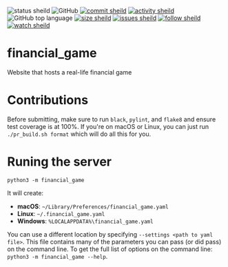 ![status sheild](https://img.shields.io/static/v1?label=status&message=starting...&color=inactive&style=plastic)
![GitHub](https://img.shields.io/github/license/marcpage/financial_game?style=plastic)
[![commit sheild](https://img.shields.io/github/last-commit/marcpage/financial_game?style=plastic)](https://github.com/marcpage/financial_game/commits)
[![activity sheild](https://img.shields.io/github/commit-activity/m/marcpage/financial_game?style=plastic)](https://github.com/marcpage/financial_game/commits)
![GitHub top language](https://img.shields.io/github/languages/top/marcpage/financial_game?style=plastic)
[![size sheild](https://img.shields.io/github/languages/code-size/marcpage/financial_game?style=plastic)](https://github.com/marcpage/financial_game)
[![issues sheild](https://img.shields.io/github/issues-raw/marcpage/financial_game?style=plastic)](https://github.com/marcpage/financial_game/issues)
[![follow sheild](https://img.shields.io/github/followers/marcpage?label=Follow&style=social)](https://github.com/marcpage?tab=followers)
[![watch sheild](https://img.shields.io/github/watchers/marcpage/financial_game?label=Watch&style=social)](https://github.com/marcpage/financial_game/watchers)

# financial_game

Website that hosts a real-life financial game

# Contributions

Before submitting, make sure to run `black`, `pylint`, and `flake8` and ensure test coverage is at 100%.
If you're on macOS or Linux, you can just run `./pr_build.sh format` which will do all this for you.

# Runing the server

`python3 -m financial_game`

It will create:
- **macOS**: `~/Library/Preferences/financial_game.yaml`
- **Linux**: `~/.financial_game.yaml`
- **Windows**: `%LOCALAPPDATA%\financial_game.yaml`

You can use a different location by specifying `--settings <path to yaml file>`.
This file contains many of the parameters you can pass (or did pass) on the command line.
To get the full list of options on the command line: `python3 -m financial_game --help`.
